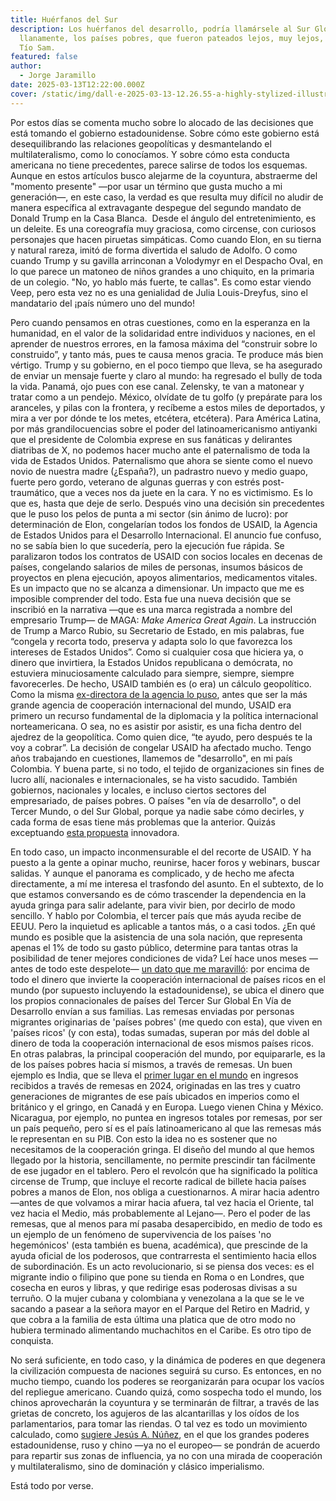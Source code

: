 ```yaml
---
title: Huérfanos del Sur
description: Los huérfanos del desarrollo, podría llamársele al Sur Global. O
  llanamente, los países pobres, que fueron pateados lejos, muy lejos, por el
  Tío Sam.
featured: false
author:
  - Jorge Jaramillo
date: 2025-03-13T12:22:00.000Z
cover: /static/img/dall·e-2025-03-13-12.26.55-a-highly-stylized-illustration-of-a-very-elderly-european-woman-but-not-extremely-frail-with-deep-wrinkles-and-aged-features-sitting-in-a-wheelchai.webp
---
```

Por estos días se comenta mucho sobre lo alocado de las decisiones que está tomando el gobierno estadounidense. Sobre cómo este gobierno está desequilibrando las relaciones geopolíticas y desmantelando el multilateralismo, como lo conocíamos. Y sobre cómo esta conducta americana no tiene precedentes, parece salirse de todos los esquemas. Aunque en estos artículos busco alejarme de la coyuntura, abstraerme del "momento presente" —por usar un término que gusta mucho a mi generación—, en este caso, la verdad es que resulta muy difícil no aludir de manera específica al extravagante despegue del segundo mandato de Donald Trump en la Casa Blanca. 
Desde el ángulo del entretenimiento, es un deleite. Es una coreografía muy graciosa, como circense, con curiosos personajes que hacen piruetas simpáticas. Como cuando Elon, en su tierna y natural rareza, imitó de forma divertida el saludo de Adolfo. O como cuando Trump y su gavilla arrinconan a Volodymyr en el Despacho Oval, en lo que parece un matoneo de niños grandes a uno chiquito, en la primaria de un colegio. "No, yo hablo más fuerte, te callas". Es como estar viendo Veep, pero esta vez no es una genialidad de Julia Louis-Dreyfus, sino el mandatario del ¡país número uno del mundo! 

Pero cuando pensamos en otras cuestiones, como en la esperanza en la humanidad, en el valor de la solidaridad entre individuos y naciones, en el aprender de nuestros errores, en la famosa máxima del “construir sobre lo construido”, y tanto más, pues te causa menos gracia. Te produce más bien vértigo.
Trump y su gobierno, en el poco tiempo que lleva, se ha asegurado de enviar un mensaje fuerte y claro al mundo: ha regresado el bully de toda la vida. Panamá, ojo pues con ese canal. Zelensky, te van a matonear y tratar como a un pendejo. México, olvídate de tu golfo (y prepárate para los aranceles, y pilas con la frontera, y recíbeme a estos miles de deportados, y mira a ver por dónde te los metes, etcétera, etcétera). Para América Latina, por más grandilocuencias sobre el poder del latinoamericanismo antiyanki que el presidente de Colombia exprese en sus fanáticas y delirantes diatribas de X, no podemos hacer mucho ante el paternalismo de toda la vida de Estados Unidos. Paternalismo que ahora se siente como el nuevo novio de nuestra madre (¿España?), un padrastro nuevo y medio guapo, fuerte pero gordo, veterano de algunas guerras y con estrés post-traumático, que a veces nos da juete en la cara. Y no es victimismo. Es lo que es, hasta que deje de serlo.
Después vino una decisión sin precedentes que le puso los pelos de punta a mi sector (sin ánimo de lucro): por determinación de Elon, congelarían todos los fondos de USAID, la Agencia de Estados Unidos para el Desarrollo Internacional. El anuncio fue confuso, no se sabía bien lo que sucedería, pero la ejecución fue rápida. Se paralizaron todos los contratos de USAID con socios locales en decenas de países, congelando salarios de miles de personas, insumos básicos de proyectos en plena ejecución, apoyos alimentarios, medicamentos vitales. Es un impacto que no se alcanza a dimensionar. Un impacto que me es imposible comprender del todo.
Esta fue una nueva decisión que se inscribió en la narrativa —que es una marca registrada a nombre del empresario Trump— de MAGA: *Make America Great Again*. La instrucción de Trump a Marco Rubio, su Secretario de Estado, en mis palabras, fue “congela y recorta todo, preserva y adapta solo lo que favorezca los intereses de Estados Unidos”. Como si cualquier cosa que hiciera ya, o dinero que invirtiera, la Estados Unidos republicana o demócrata, no estuviera minuciosamente calculado para siempre, siempre, siempre favorecerles. De hecho, USAID también es (o era) un cálculo geopolítico. Como la misma [ex-directora de la agencia lo puso](https://www.youtube.com/watch?v=OIHJub72vuM), antes que ser la más grande agencia de cooperación internacional del mundo, USAID era primero un recurso fundamental de la diplomacia y la política internacional norteamericana. O sea, no es asistir por asistir, es una ficha dentro del ajedrez de la geopolítica. Como quien dice, “te ayudo, pero después te la voy a cobrar”.
La decisión de congelar USAID ha afectado mucho. Tengo años trabajando en cuestiones, llamemos de "desarrollo", en mi país Colombia. Y buena parte, si no todo, el tejido de organizaciones sin fines de lucro allí, nacionales e internacionales, se ha visto sacudido. También gobiernos, nacionales y locales, e incluso ciertos sectores del empresariado, de países pobres. O países "en vía de desarrollo", o del Tercer Mundo, o del Sur Global, porque ya nadie sabe cómo decirles, y cada forma de esas tiene más problemas que la anterior. Quizás exceptuando [esta propuesta](https://www.instagram.com/misanharriman/reel/DGvTUAbIVy5/) innovadora.

En todo caso, un impacto inconmensurable el del recorte de USAID.
Y ha puesto a la gente a opinar mucho, reunirse, hacer foros y webinars, buscar salidas. Y aunque el panorama es complicado, y de hecho me afecta directamente, a mí me interesa el trasfondo del asunto. En el subtexto, de lo que estamos conversando es de cómo trascender la dependencia en la ayuda gringa para salir adelante, para vivir bien, por decirlo de modo sencillo. Y hablo por Colombia, el tercer país que más ayuda recibe de EEUU. Pero la inquietud es aplicable a tantos más, o a casi todos. ¿En qué mundo es posible que la asistencia de una sola nación, que representa apenas el 1% de todo su gasto público, determine para tantas otras la posibilidad de tener mejores condiciones de vida?
Leí hace unos meses —antes de todo este despelote— [un dato que me maravilló](https://kevinlbrown.substack.com/p/global-south-remittances-vs-global): por encima de todo el dinero que invierte la cooperación internacional de países ricos en el mundo (por supuesto incluyendo la estadounidense), se ubica el dinero que los propios connacionales de países del Tercer Sur Global En Vía de Desarrollo envían a sus familias. Las remesas enviadas por personas migrantes originarias de 'países pobres' (me quedo con esta), que viven en 'países ricos' (y con esta), todas sumadas, superan por más del doble al dinero de toda la cooperación internacional de esos mismos países ricos. En otras palabras, la principal cooperación del mundo, por equipararle, es la de los países pobres hacia sí mismos, a través de remesas. Un buen ejemplo es India, que se lleva el [primer lugar en el mundo](https://www.thehindu.com/data/india-got-143-of-global-remittances-in-2024-its-highest-ever/article69039825.ece#:~:text=In%202024%2C%20India%20received%20an,the%20millennium%20for%20any%20country.) en ingresos recibidos a través de remesas en 2024, originadas en las tres y cuatro generaciones de migrantes de ese país ubicados en imperios como el británico y el gringo, en Canadá y en Europa. Luego vienen China y México. Nicaragua, por ejemplo, no puntea en ingresos totales por remesas, por ser un país pequeño, pero sí es el país latinoamericano al que las remesas más le representan en su PIB.
Con esto la idea no es sostener que no necesitamos de la cooperación gringa. El diseño del mundo al que hemos llegado por la historia, sencillamente, no permite prescindir tan fácilmente de ese jugador en el tablero. Pero el revolcón que ha significado la política circense de Trump, que incluye el recorte radical de billete hacia países pobres a manos de Elon, nos obliga a cuestionarnos. A mirar hacia adentro —antes de que volvamos a mirar hacia afuera, tal vez hacia el Oriente, tal vez hacia el Medio, más probablemente al Lejano—. Pero el poder de las remesas, que al menos para mí pasaba desapercibido, en medio de todo es un ejemplo de un fenómeno de supervivencia de los países 'no hegemónicos' (esta también es buena, académica), que prescinde de la ayuda oficial de los poderosos, que contrarresta el sentimiento hacia ellos de subordinación. Es un acto revolucionario, si se piensa dos veces: es el migrante indio o filipino que pone su tienda en Roma o en Londres, que cosecha en euros y libras, y que redirige esas poderosas divisas a su terruño. O la mujer cubana y colombiana y venezolana a la que se le ve sacando a pasear a la señora mayor en el Parque del Retiro en Madrid, y que cobra a la familia de esta última una platica que de otro modo no hubiera terminado alimentando muchachitos en el Caribe. Es otro tipo de conquista.

No será suficiente, en todo caso, y la dinámica de poderes en que degenera la civilización compuesta de naciones seguirá su curso. Es entonces, en no mucho tiempo, cuando los poderes se reorganizarán para ocupar los vacíos del repliegue americano. Cuando quizá, como sospecha todo el mundo, los chinos aprovecharán la coyuntura y se terminarán de filtrar, a través de las grietas de concreto, los agujeros de las alcantarillas y los oídos de los parlamentarios, para tomar las riendas. O tal vez es todo un movimiento calculado, como [sugiere Jesús A. Núñez](https://www.youtube.com/watch?v=HloF5z9OxUk&t=555s), en el que los grandes poderes estadounidense, ruso y chino —ya no el europeo— se pondrán de acuerdo para repartir sus zonas de influencia, ya no con una mirada de cooperación y multilateralismo, sino de dominación y clásico imperialismo.

Está todo por verse.
